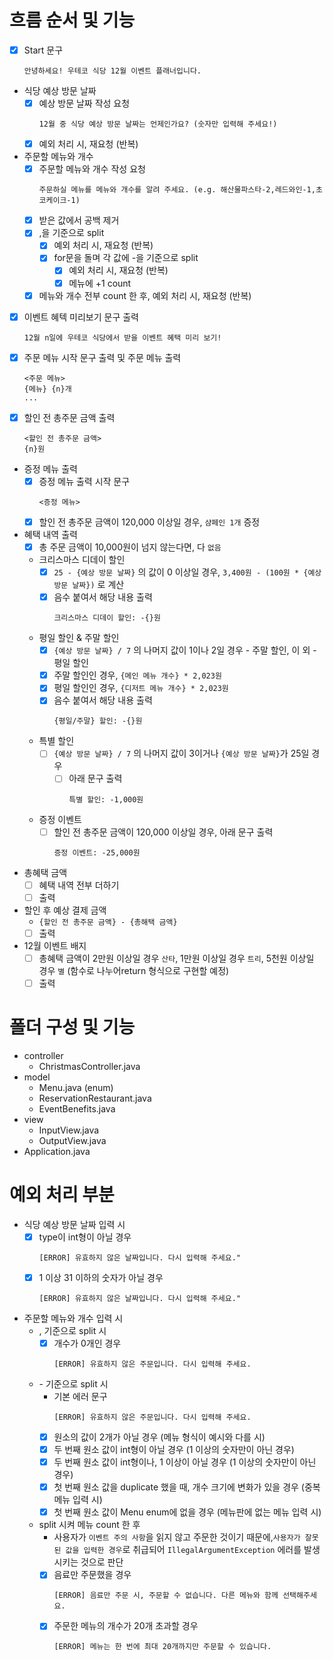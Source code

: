 # 흐름 순서 및 기능

* [x] Start 문구
    ```
    안녕하세요! 우테코 식당 12월 이벤트 플래너입니다.
    ```
* 식당 예상 방문 날짜
    * [x] 예상 방문 날짜 작성 요청
      ```
      12월 중 식당 예상 방문 날짜는 언제인가요? (숫자만 입력해 주세요!)
      ```
    * [x] 예외 처리 시, 재요청 (반복)
* 주문할 메뉴와 개수
    * [x] 주문할 메뉴와 개수 작성 요청
      ```
      주문하실 메뉴를 메뉴와 개수를 알려 주세요. (e.g. 해산물파스타-2,레드와인-1,초코케이크-1)
      ```
    * [x] 받은 값에서 공백 제거
    * [x] ,을 기준으로 split
        * [x] 예외 처리 시, 재요청 (반복)
        * [x] for문을 돌며 각 값에 -을 기준으로 split
            * [x] 예외 처리 시, 재요청 (반복)
            * [x] 메뉴에 +1 count
    * [x] 메뉴와 개수 전부 count 한 후, 예외 처리 시, 재요청 (반복)
* [x] 이벤트 혜텍 미리보기 문구 출력
  ```
  12월 n일에 우테코 식당에서 받을 이벤트 혜택 미리 보기!
  ```
* [x] 주문 메뉴 시작 문구 출력 및 주문 메뉴 출력
  ```
  <주문 메뉴>
  {메뉴} {n}개
  ...
  ```
* [x] 할인 전 총주문 금액 출력
  ```
  <할인 전 총주문 금액>
  {n}원
  ```
* 증정 메뉴 출력
    * [x] 증정 메뉴 출력 시작 문구
      ```
      <증정 메뉴>
      ```
    * [x] 할인 전 총주문 금액이 120,000 이상일 경우, `샴페인 1개` 증정
* 혜택 내역 출력
    * [x] 총 주문 금액이 10,000원이 넘지 않는다면, 다 `없음`
    * 크리스마스 디데이 할인
        * [x] `25 - {예상 방문 날짜}` 의 값이 0 이상일 경우, `3,400원 - (100원 * {예상 방문 날짜})` 로 계산
        * [x] 음수 붙여서 해당 내용 출력
          ```
          크리스마스 디데이 할인: -{}원
          ```
    * 평일 할인 & 주말 할인
        * [x] `{예상 방문 날짜} / 7` 의 나머지 값이 1이나 2일 경우 - 주말 할인, 이 외 - 평일 할인
        * [x] 주말 할인인 경우, `{메인 메뉴 개수} * 2,023원`
        * [x] 평일 할인인 경우, `{디저트 메뉴 개수} * 2,023원`
        * [x] 음수 붙여서 해당 내용 출력
          ```
          {평일/주말} 할인: -{}원
          ```
    * 특별 할인
        * [ ] `{예상 방문 날짜} / 7` 의 나머지 값이 3이거나 `{예상 방문 날짜}`가 25일 경우
            * [ ] 아래 문구 출력
              ```
              특별 할인: -1,000원
              ```
    * 증정 이벤트
        * [ ] 할인 전 총주문 금액이 120,000 이상일 경우, 아래 문구 출력
          ```
          증정 이벤트: -25,000원
          ```
* 총혜택 금액
    * [ ] 혜택 내역 전부 더하기
    * [ ] 출력
* 할인 후 예상 결제 금액
    * `{할인 전 총주문 금액} - {총해택 금액}`
    * [ ] 출력
* 12월 이벤트 배지
    * [ ] 총혜택 금액이 2만원 이상일 경우 `산타`, 1만원 이상일 경우 `트리`, 5천원 이상일 경우 `별` (함수로 나누어return 형식으로 구현할 예정)
    * [ ] 출력

# 폴더 구성 및 기능

* controller
    * ChristmasController.java
* model
    * Menu.java (enum)
    * ReservationRestaurant.java
    * EventBenefits.java
* view
    * InputView.java
    * OutputView.java
* Application.java

# 예외 처리 부분

* 식당 예상 방문 날짜 입력 시
    * [x] type이 int형이 아닐 경우
      ```
      [ERROR] 유효하지 않은 날짜입니다. 다시 입력해 주세요."
      ```
    * [x] 1 이상 31 이하의 숫자가 아닐 경우
      ```
      [ERROR] 유효하지 않은 날짜입니다. 다시 입력해 주세요."
      ```
* 주문할 메뉴와 개수 입력 시
    * , 기준으로 split 시
        * [x] 개수가 0개인 경우
          ```
          [ERROR] 유효하지 않은 주문입니다. 다시 입력해 주세요.
          ```
    * \- 기준으로 split 시
        * 기본 에러 문구
          ```
          [ERROR] 유효하지 않은 주문입니다. 다시 입력해 주세요.
          ```
        * [x] 원소의 값이 2개가 아닐 경우 (메뉴 형식이 예시와 다를 시)
        * [x] 두 번째 원소 값이 int형이 아닐 경우 (1 이상의 숫자만이 아닌 경우)
        * [x] 두 번째 원소 값이 int형이나, 1 이상이 아닐 경우 (1 이상의 숫자만이 아닌 경우)
        * [x] 첫 번째 원소 값을 duplicate 했을 때, 개수 크기에 변화가 있을 경우 (중복 메뉴 입력 시)
        * [x] 첫 번째 원소 값이 Menu enum에 없을 경우 (메뉴판에 없는 메뉴 입력 시)
    * split 시켜 메뉴 count 한 후
        * 사용자가 `이벤트 주의 사항`을 읽지 않고 주문한 것이기 때문에,`사용자가 잘못된 값을 입력한 경우`로 취급되어 
          `IllegalArgumentException` 에러를 발생시키는 것으로 판단
        * [x] 음료만 주문했을 경우
          ```
          [ERROR] 음료만 주문 시, 주문할 수 없습니다. 다른 메뉴와 함께 선택해주세요.
          ```
        * [x] 주문한 메뉴의 개수가 20개 초과할 경우
          ```
          [ERROR] 메뉴는 한 번에 최대 20개까지만 주문할 수 있습니다.
          ```